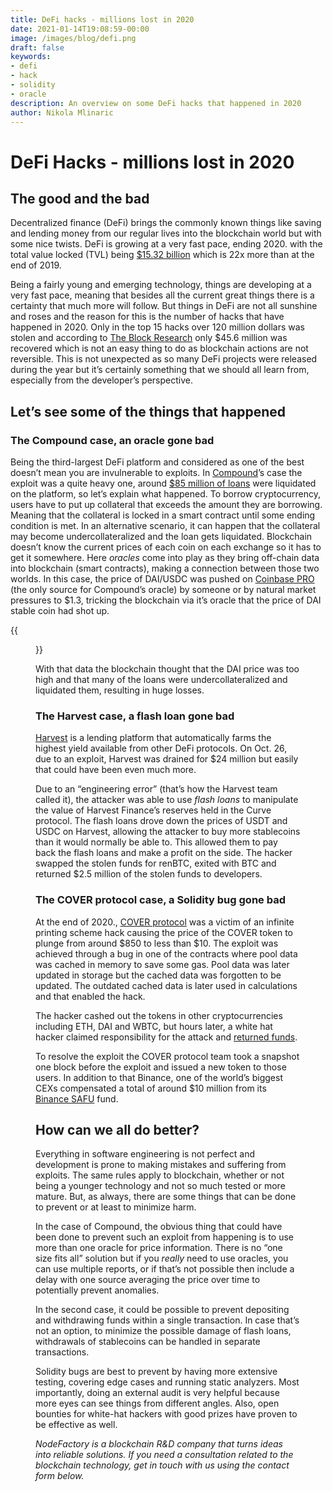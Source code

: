 ```yaml
---
title: DeFi hacks - millions lost in 2020
date: 2021-01-14T19:08:59-00:00
image: /images/blog/defi.png
draft: false
keywords:
- defi
- hack
- solidity
- oracle
description: An overview on some DeFi hacks that happened in 2020
author: Nikola Mlinaric
---
```


# DeFi Hacks - millions lost in 2020

## The good and the bad
Decentralized finance (DeFi) brings the commonly known things like saving and lending money from our regular lives into the blockchain world but with some nice twists. DeFi is growing at a very fast pace, ending 2020. with the total value locked (TVL) being [$15.32 billion](https://defipulse.com/) which is 22x more than at the end of 2019.

Being a fairly young and emerging technology, things are developing at a very fast pace, meaning that besides all the current great things there is a certainty that much more will follow. But things in DeFi are not all sunshine and roses and the reason for this is the number of hacks that have happened in 2020. Only in the top 15 hacks over 120 million dollars was stolen and according to [The Block Research](https://www.theblockcrypto.com/linked/89830/hackers-stole-120-million-via-15-defi-hacks-in-2020) only $45.6 million was recovered which is not an easy thing to do as blockchain actions are not reversible. This is not unexpected as so many DeFi projects were released during the year but it’s certainly something that we should all learn from, especially from the developer’s perspective.

## Let’s see some of the things that happened

### The Compound case, an oracle gone bad

Being the third-largest DeFi platform and considered as one of the best doesn’t mean you are invulnerable to exploits. In [Compound](https://compound.finance/)’s case the exploit was a quite heavy one, around [$85 million of loans](https://twitter.com/rleshner/status/1332139014334287872) were liquidated on the platform, so let’s explain what happened.
To borrow cryptocurrency, users have to put up collateral that exceeds the amount they are borrowing. Meaning that the collateral is locked in a smart contract until some ending condition is met. In an alternative scenario, it can happen that the collateral may become undercollateralized and the loan gets liquidated. Blockchain doesn’t know the current prices of each coin on each exchange so it has to get it somewhere. Here *oracles* come into play as they bring off-chain data into blockchain (smart contracts), making a connection between those two worlds.
In this case, the price of DAI/USDC was pushed on [Coinbase PRO](https://pro.coinbase.com/trade/DAI-USDC) (the only source for Compound’s oracle) by someone or by natural market pressures to $1.3, tricking the blockchain via it’s oracle that the price of DAI stable coin had shot up.

{{<figure src="/images/blog/dai-usdc-spike-on-coinbase-pro.png" title="Screenshot of DAI-USDC price spike on Coinbase PRO" >}}

With that data the blockchain thought that the DAI price was too high and that many of the loans were undercollateralized and liquidated them, resulting in huge losses.


### The Harvest case, a flash loan gone bad

[Harvest](https://harvest.finance/) is a lending platform that automatically farms the highest yield available from other DeFi protocols. On Oct. 26, due to an exploit, Harvest was drained for $24 million but easily that could have been even much more.

Due to an “engineering error” (that’s how the Harvest team called it), the attacker was able to use *flash loans* to manipulate the value of Harvest Finance’s reserves held in the Curve protocol. The flash loans drove down the prices of USDT and USDC on Harvest, allowing the attacker to buy more stablecoins than it would normally be able to. This allowed them to pay back the flash loans and make a profit on the side. The hacker swapped the stolen funds for renBTC, exited with BTC and returned $2.5 million of the stolen funds to developers.

### The COVER protocol case, a Solidity bug gone bad

At the end of 2020., [COVER protocol](https://www.coverprotocol.com/) was a victim of an infinite printing scheme hack causing the price of the COVER token to plunge from around $850 to less than $10. The exploit was achieved through a bug in one of the contracts where pool data was cached in memory to save some gas. Pool data was later updated in storage but the cached data was forgotten to be updated. The outdated cached data is later used in calculations and that enabled the hack.

The hacker cashed out the tokens in other cryptocurrencies including ETH, DAI and WBTC, but hours later, a white hat hacker claimed responsibility for the attack and [returned funds](https://twitter.com/bantg/status/1343553858354737156?s=21).

To resolve the exploit the COVER protocol team took a snapshot one block before the exploit and issued a new token to those users. In addition to that Binance, one of the world’s biggest CEXs compensated a total of around $10 million from its [Binance SAFU](https://academy.binance.com/en/glossary/secure-asset-fund-for-users) fund.

## How can we all do better?

Everything in software engineering is not perfect and development is prone to making mistakes and suffering from exploits. The same rules apply to blockchain, whether or not being a younger technology and not so much tested or more mature. But, as always, there are some things that can be done to prevent or at least to minimize harm.

In the case of Compound, the obvious thing that could have been done to prevent such an exploit from happening is to use more than one oracle for price information. There is no “one size fits all” solution but if you *really* need to use oracles, you can use multiple reports, or if that’s not possible then include a delay with one source averaging the price over time to potentially prevent anomalies.

In the second case, it could be possible to prevent depositing and withdrawing funds within a single transaction. In case that’s not an option, to minimize the possible damage of flash loans, withdrawals of stablecoins can be handled in separate transactions.

Solidity bugs are best to prevent by having more extensive testing, covering edge cases and running static analyzers. Most importantly, doing an external audit is very helpful because more eyes can see things from different angles. Also, open bounties for white-hat hackers with good prizes have proven to be effective as well.

*NodeFactory is a blockchain R&D company that turns ideas into reliable solutions. If you need a consultation related to the blockchain technology, get in touch with us using the contact form below.*
